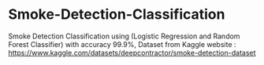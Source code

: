 # Smoke-Detection-Classification
Smoke Detection Classification using (Logistic Regression and Random Forest Classifier) with accuracy 99.9%,
Dataset from Kaggle website : https://www.kaggle.com/datasets/deepcontractor/smoke-detection-dataset
